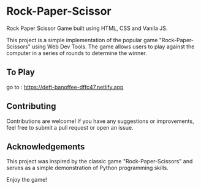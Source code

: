 # Rock-Paper-Scissor

Rock Paper Scissor Game built using HTML, CSS and Vanila JS. 

This project is a simple implementation of the popular game "Rock-Paper-Scissors" using Web Dev Tools. The game allows users to play against the computer in a series of rounds to determine the winner.


## To Play

go to : https://deft-banoffee-dffc47.netlify.app

## Contributing

Contributions are welcome! If you have any suggestions or improvements, feel free to submit a pull request or open an issue.

## Acknowledgements

This project was inspired by the classic game "Rock-Paper-Scissors" and serves as a simple demonstration of Python programming skills.

Enjoy the game!
